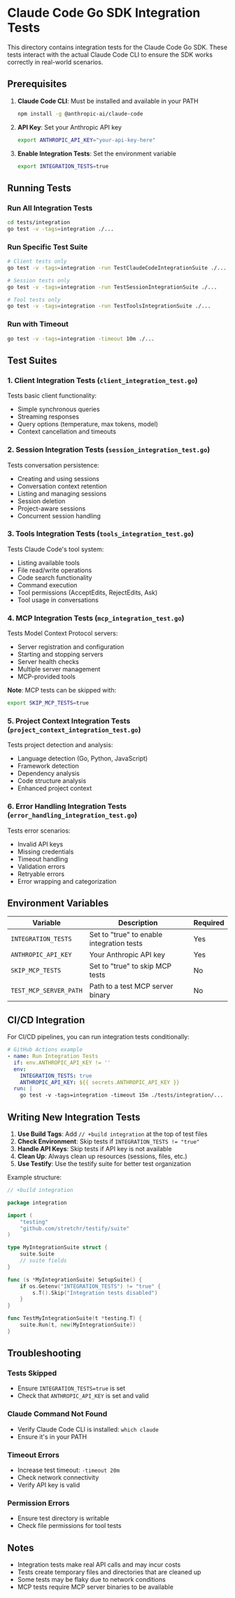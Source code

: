 # Claude Code Go SDK Integration Tests

This directory contains integration tests for the Claude Code Go SDK. These tests interact with the actual Claude Code CLI to ensure the SDK works correctly in real-world scenarios.

## Prerequisites

1. **Claude Code CLI**: Must be installed and available in your PATH
   ```bash
   npm install -g @anthropic-ai/claude-code
   ```

2. **API Key**: Set your Anthropic API key
   ```bash
   export ANTHROPIC_API_KEY="your-api-key-here"
   ```

3. **Enable Integration Tests**: Set the environment variable
   ```bash
   export INTEGRATION_TESTS=true
   ```

## Running Tests

### Run All Integration Tests
```bash
cd tests/integration
go test -v -tags=integration ./...
```

### Run Specific Test Suite
```bash
# Client tests only
go test -v -tags=integration -run TestClaudeCodeIntegrationSuite ./...

# Session tests only
go test -v -tags=integration -run TestSessionIntegrationSuite ./...

# Tool tests only
go test -v -tags=integration -run TestToolsIntegrationSuite ./...
```

### Run with Timeout
```bash
go test -v -tags=integration -timeout 10m ./...
```

## Test Suites

### 1. Client Integration Tests (`client_integration_test.go`)
Tests basic client functionality:
- Simple synchronous queries
- Streaming responses
- Query options (temperature, max tokens, model)
- Context cancellation and timeouts

### 2. Session Integration Tests (`session_integration_test.go`)
Tests conversation persistence:
- Creating and using sessions
- Conversation context retention
- Listing and managing sessions
- Session deletion
- Project-aware sessions
- Concurrent session handling

### 3. Tools Integration Tests (`tools_integration_test.go`)
Tests Claude Code's tool system:
- Listing available tools
- File read/write operations
- Code search functionality
- Command execution
- Tool permissions (AcceptEdits, RejectEdits, Ask)
- Tool usage in conversations

### 4. MCP Integration Tests (`mcp_integration_test.go`)
Tests Model Context Protocol servers:
- Server registration and configuration
- Starting and stopping servers
- Server health checks
- Multiple server management
- MCP-provided tools

**Note**: MCP tests can be skipped with:
```bash
export SKIP_MCP_TESTS=true
```

### 5. Project Context Integration Tests (`project_context_integration_test.go`)
Tests project detection and analysis:
- Language detection (Go, Python, JavaScript)
- Framework detection
- Dependency analysis
- Code structure analysis
- Enhanced project context

### 6. Error Handling Integration Tests (`error_handling_integration_test.go`)
Tests error scenarios:
- Invalid API keys
- Missing credentials
- Timeout handling
- Validation errors
- Retryable errors
- Error wrapping and categorization

## Environment Variables

| Variable | Description | Required |
|----------|-------------|----------|
| `INTEGRATION_TESTS` | Set to "true" to enable integration tests | Yes |
| `ANTHROPIC_API_KEY` | Your Anthropic API key | Yes |
| `SKIP_MCP_TESTS` | Set to "true" to skip MCP tests | No |
| `TEST_MCP_SERVER_PATH` | Path to a test MCP server binary | No |

## CI/CD Integration

For CI/CD pipelines, you can run integration tests conditionally:

```yaml
# GitHub Actions example
- name: Run Integration Tests
  if: env.ANTHROPIC_API_KEY != ''
  env:
    INTEGRATION_TESTS: true
    ANTHROPIC_API_KEY: ${{ secrets.ANTHROPIC_API_KEY }}
  run: |
    go test -v -tags=integration -timeout 15m ./tests/integration/...
```

## Writing New Integration Tests

1. **Use Build Tags**: Add `// +build integration` at the top of test files
2. **Check Environment**: Skip tests if `INTEGRATION_TESTS != "true"`
3. **Handle API Keys**: Skip tests if API key is not available
4. **Clean Up**: Always clean up resources (sessions, files, etc.)
5. **Use Testify**: Use the testify suite for better test organization

Example structure:
```go
// +build integration

package integration

import (
    "testing"
    "github.com/stretchr/testify/suite"
)

type MyIntegrationSuite struct {
    suite.Suite
    // suite fields
}

func (s *MyIntegrationSuite) SetupSuite() {
    if os.Getenv("INTEGRATION_TESTS") != "true" {
        s.T().Skip("Integration tests disabled")
    }
}

func TestMyIntegrationSuite(t *testing.T) {
    suite.Run(t, new(MyIntegrationSuite))
}
```

## Troubleshooting

### Tests Skipped
- Ensure `INTEGRATION_TESTS=true` is set
- Check that `ANTHROPIC_API_KEY` is set and valid

### Claude Command Not Found
- Verify Claude Code CLI is installed: `which claude`
- Ensure it's in your PATH

### Timeout Errors
- Increase test timeout: `-timeout 20m`
- Check network connectivity
- Verify API key is valid

### Permission Errors
- Ensure test directory is writable
- Check file permissions for tool tests

## Notes

- Integration tests make real API calls and may incur costs
- Tests create temporary files and directories that are cleaned up
- Some tests may be flaky due to network conditions
- MCP tests require MCP server binaries to be available